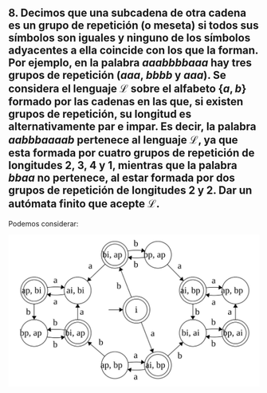 ## 8. Decimos que una subcadena de otra cadena es un grupo de repetición (o meseta) si todos sus símbolos son iguales y ninguno de los símbolos adyacentes a ella coincide con los que la forman. Por ejemplo, en la palabra $aaabbbbaaa$ hay tres grupos de repetición ($aaa$, $bbbb$ y $aaa$). Se considera el lenguaje $\mathcal{L}$ sobre el alfabeto $\{a, b\}$ formado por las cadenas en las que, si existen grupos de repetición, su longitud es alternativamente par e impar. Es decir, la palabra $aabbbaaaab$ pertenece al lenguaje $\mathcal{L}$, ya que esta formada por cuatro grupos de repetición de longitudes 2, 3, 4 y 1, mientras que la palabra $bbaa$ no pertenece, al estar formada por dos grupos de repetición de longitudes 2 y 2. Dar un autómata finito que acepte $\mathcal{L}$.

Podemos considerar:

<p align="center"><img src="./media/2.08.svg"></p>
